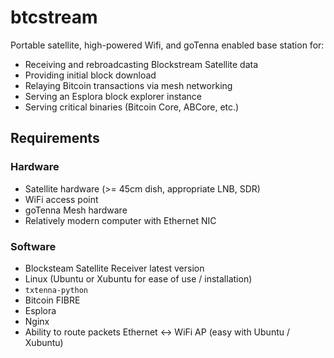# btcstream
Portable satellite, high-powered Wifi, and goTenna enabled base station for:
* Receiving and rebroadcasting Blockstream Satellite data
* Providing initial block download
* Relaying Bitcoin transactions via mesh networking
* Serving an Esplora block explorer instance
* Serving critical binaries (Bitcoin Core, ABCore, etc.)

## Requirements

### Hardware 
* Satellite hardware (>= 45cm dish, appropriate LNB, SDR)
* WiFi access point 
* goTenna Mesh hardware
* Relatively modern computer with Ethernet NIC

### Software
* Blocksteam Satellite Receiver latest version
* Linux (Ubuntu or Xubuntu for ease of use / installation)
* `txtenna-python`
* Bitcoin FIBRE
* Esplora
* Nginx
* Ability to route packets Ethernet <-> WiFi AP (easy with Ubuntu / Xubuntu)
